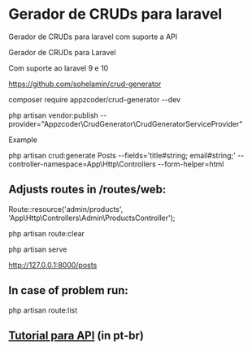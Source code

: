 # Gerador de CRUDs para laravel
Gerador de CRUDs para laravel com suporte a API

Gerador de CRUDs para Laravel

Com suporte ao laravel 9 e 10

https://github.com/sohelamin/crud-generator

composer require appzcoder/crud-generator --dev

php artisan vendor:publish --provider="Appzcoder\CrudGenerator\CrudGeneratorServiceProvider"

Example

php artisan crud:generate Posts --fields='title#string; email#string;' --controller-namespace=App\\Http\\Controllers --form-helper=html

## Adjusts routes in /routes/web:

Route::resource('admin/products', 'App\Http\Controllers\Admin\ProductsController');

php artisan route:clear

php artisan serve

http://127.0.0.1:8000/posts

## In case of problem run:

php artisan route:list

## [Tutorial para API](api-tutorial.md) (in pt-br)
